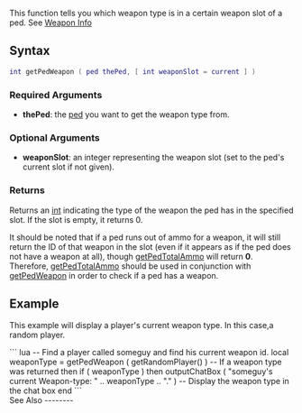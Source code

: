 This function tells you which weapon type is in a certain weapon slot of a ped. See [Weapon Info](/weapon.md "wikilink")

Syntax
------

``` lua
int getPedWeapon ( ped thePed, [ int weaponSlot = current ] )
```

### Required Arguments

-   **thePed**: the [ped](/ped.md "wikilink") you want to get the weapon type from.

### Optional Arguments

-   **weaponSlot**: an integer representing the weapon slot (set to the ped's current slot if not given).

### Returns

Returns an [int](/int.md "wikilink") indicating the type of the weapon the ped has in the specified slot. If the slot is empty, it returns 0.

It should be noted that if a ped runs out of ammo for a weapon, it will still return the ID of that weapon in the slot (even if it appears as if the ped does not have a weapon at all), though [getPedTotalAmmo](/getPedTotalAmmo.md "wikilink") will return **0**. Therefore, [getPedTotalAmmo](/getPedTotalAmmo.md "wikilink") should be used in conjunction with [getPedWeapon](/getPedWeapon.md "wikilink") in order to check if a ped has a weapon.

Example
-------

This example will display a player's current weapon type. In this case,a random player.

<section name="Server" class="server" show="true">
``` lua
-- Find a player called someguy and find his current weapon id.
local weaponType = getPedWeapon ( getRandomPlayer() )
-- If a weapon type was returned then
if ( weaponType ) then
    outputChatBox ( "someguy's current Weapon-type: " .. weaponType .. "." ) -- Display the weapon type in the chat box
end
```

</section>
See Also
--------
